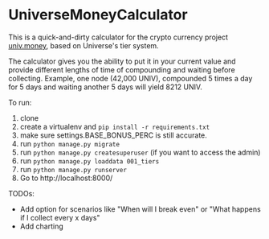 # UniverseMoneyCalculator

This is a quick-and-dirty calculator for the crypto currency project [univ.money](https://univ.money/), based on Universe's tier system.

The calculator gives you the ability to put it in your current value and provide different lengths of time of compounding and waiting before collecting. Example, one node (42,000 UNIV), compounded 5 times a day for 5 days and waiting another 5 days will yield 8212 UNIV.

To run:
  1. clone
  2. create a virtualenv and `pip install -r requirements.txt`
  3. make sure settings.BASE_BONUS_PERC is still accurate.
  4. run `python manage.py migrate`
  5. run `python manage.py createsuperuser` (if you want to access the admin)
  6. run `python manage.py loaddata 001_tiers` 
  7. run `python manage.py runserver`
  8. Go to http://localhost:8000/

TODOs: 
* Add option for scenarios like "When will I break even" or "What happens if I collect every x days"
* Add charting

